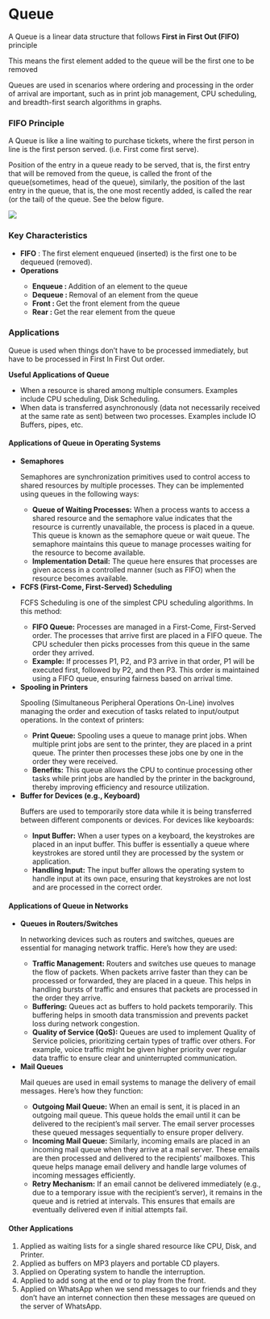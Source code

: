 <h1>Queue</h1>
<p>A Queue is a linear data structure that follows <strong>First in First Out (FIFO)</strong> principle</p>
<p>This means the first element added to the queue will be the first one to be removed</p>
<p>Queues are used in scenarios where ordering and processing in the order of arrival are important, such as in print job management, CPU scheduling, and breadth-first search algorithms in graphs.</p>
<h3>FIFO Principle</h3>
<p>A Queue is like a line waiting to purchase tickets, where the first person in line is the first person served. (i.e. First come first serve).</p>
<p>Position of the entry in a queue ready to be served, that is, the first entry that will be removed from the queue, is called the front of the queue(sometimes, head of the queue), similarly, the position of the last entry in the queue, that is, the one most recently added, is called the rear (or the tail) of the queue. See the below figure.</p>
<img src="https://media.geeksforgeeks.org/wp-content/uploads/20220805131014/fifo.png">
<h3>Key Characteristics</h3>
<ul>
	<li><strong>FIFO</strong> : The first element enqueued (inserted) is the first one to be dequeued (removed).</li>
	<li><strong>Operations</strong></li>
	<ul>
		<li><strong>Enqueue : </strong>Addition of an element to the queue</li>
		<li><strong>Dequeue : </strong>Removal of an element from the queue</li>
		<li><strong>Front : </strong>Get the front element from the queue</li>
		<li><strong>Rear : </strong>Get the rear element from the queue</li>
	</ul>
</ul>
<h3>Applications</h3>
<p>Queue is used when things don’t have to be processed immediately, but have to be processed in First In First Out order. </p>
<p><strong>Useful Applications of Queue</strong></p>
<ul>
	<li>When a resource is shared among multiple consumers. Examples include CPU scheduling, Disk Scheduling.</li>
	<li>When data is transferred asynchronously (data not necessarily received at the same rate as sent) between two processes. Examples include IO Buffers, pipes, etc. </li>
</ul>
<h4>Applications of Queue in Operating Systems</h4>
<ul>
    <li>
        <strong>Semaphores</strong>
        <p>Semaphores are synchronization primitives used to control access to shared resources by multiple processes. They can be implemented using queues in the following ways:</p>
        <ul>
            <li><strong>Queue of Waiting Processes:</strong> When a process wants to access a shared resource and the semaphore value indicates that the resource is currently unavailable, the process is placed in a queue. This queue is known as the semaphore queue or wait queue. The semaphore maintains this queue to manage processes waiting for the resource to become available.</li>
            <li><strong>Implementation Detail:</strong> The queue here ensures that processes are given access in a controlled manner (such as FIFO) when the resource becomes available.</li>
        </ul>
    </li>
    <li>
        <strong>FCFS (First-Come, First-Served) Scheduling</strong>
        <p>FCFS Scheduling is one of the simplest CPU scheduling algorithms. In this method:</p>
        <ul>
            <li><strong>FIFO Queue:</strong> Processes are managed in a First-Come, First-Served order. The processes that arrive first are placed in a FIFO queue. The CPU scheduler then picks processes from this queue in the same order they arrived.</li>
            <li><strong>Example:</strong> If processes P1, P2, and P3 arrive in that order, P1 will be executed first, followed by P2, and then P3. This order is maintained using a FIFO queue, ensuring fairness based on arrival time.</li>
        </ul>
    </li> 
    <li>
        <strong>Spooling in Printers</strong>
        <p>Spooling (Simultaneous Peripheral Operations On-Line) involves managing the order and execution of tasks related to input/output operations. In the context of printers:</p>
        <ul>
            <li><strong>Print Queue:</strong> Spooling uses a queue to manage print jobs. When multiple print jobs are sent to the printer, they are placed in a print queue. The printer then processes these jobs one by one in the order they were received.</li>
            <li><strong>Benefits:</strong> This queue allows the CPU to continue processing other tasks while print jobs are handled by the printer in the background, thereby improving efficiency and resource utilization.</li>
        </ul>
    </li>
    <li>
        <strong>Buffer for Devices (e.g., Keyboard)</strong>
        <p>Buffers are used to temporarily store data while it is being transferred between different components or devices. For devices like keyboards:</p>
        <ul>
            <li><strong>Input Buffer:</strong> When a user types on a keyboard, the keystrokes are placed in an input buffer. This buffer is essentially a queue where keystrokes are stored until they are processed by the system or application.</li>
            <li><strong>Handling Input:</strong> The input buffer allows the operating system to handle input at its own pace, ensuring that keystrokes are not lost and are processed in the correct order.</li>
        </ul>
    </li>
</ul>
<h4>Applications of Queue in Networks</h4>
<ul>
    <li>
        <strong>Queues in Routers/Switches</strong>
        <p>In networking devices such as routers and switches, queues are essential for managing network traffic. Here’s how they are used:</p>
        <ul>
            <li><strong>Traffic Management:</strong> Routers and switches use queues to manage the flow of packets. When packets arrive faster than they can be processed or forwarded, they are placed in a queue. This helps in handling bursts of traffic and ensures that packets are processed in the order they arrive.</li>
            <li><strong>Buffering:</strong> Queues act as buffers to hold packets temporarily. This buffering helps in smooth data transmission and prevents packet loss during network congestion.</li>
            <li><strong>Quality of Service (QoS):</strong> Queues are used to implement Quality of Service policies, prioritizing certain types of traffic over others. For example, voice traffic might be given higher priority over regular data traffic to ensure clear and uninterrupted communication.</li>
        </ul>
    </li>
    <li>
        <strong>Mail Queues</strong>
        <p>Mail queues are used in email systems to manage the delivery of email messages. Here’s how they function:</p>
        <ul>
            <li><strong>Outgoing Mail Queue:</strong> When an email is sent, it is placed in an outgoing mail queue. This queue holds the email until it can be delivered to the recipient’s mail server. The email server processes these queued messages sequentially to ensure proper delivery.</li>
            <li><strong>Incoming Mail Queue:</strong> Similarly, incoming emails are placed in an incoming mail queue when they arrive at a mail server. These emails are then processed and delivered to the recipients’ mailboxes. This queue helps manage email delivery and handle large volumes of incoming messages efficiently.</li>
            <li><strong>Retry Mechanism:</strong> If an email cannot be delivered immediately (e.g., due to a temporary issue with the recipient’s server), it remains in the queue and is retried at intervals. This ensures that emails are eventually delivered even if initial attempts fail.</li>
        </ul>
    </li>
</ul>
<h4>Other Applications</h4>
<ol>
	<li>Applied as waiting lists for a single shared resource like CPU, Disk, and Printer.</li>
	<li>Applied as buffers on MP3 players and portable CD players.</li>
	<li>Applied on Operating system to handle the interruption.</li>
	<li>Applied to add song at the end or to play from the front.</li>
	<li>Applied on WhatsApp when we send messages to our friends and they don’t have an internet connection then these messages are queued on the server of WhatsApp.</li>
</ol>